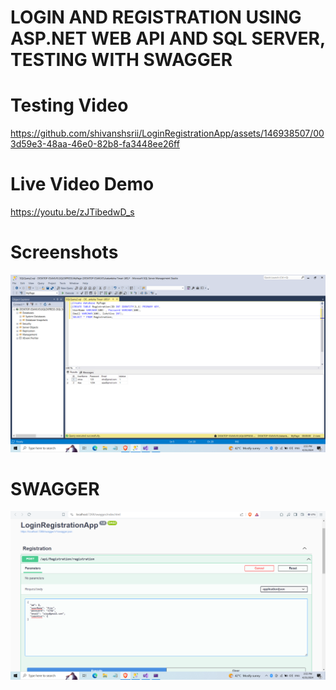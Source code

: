 # LOGIN AND REGISTRATION USING ASP.NET WEB API AND SQL SERVER, TESTING WITH SWAGGER

# Testing Video
https://github.com/shivanshsrii/LoginRegistrationApp/assets/146938507/003d59e3-48aa-46e0-82b8-fa3448ee26ff

# Live Video Demo 
https://youtu.be/zJTibedwD_s

# Screenshots
![readme](https://github.com/shivanshsrii/LoginRegistrationApp/blob/master/Images/Screenshot%20(11).png)

# SWAGGER
![readme](https://github.com/shivanshsrii/LoginRegistrationApp/blob/master/Images/A1(9).png)

